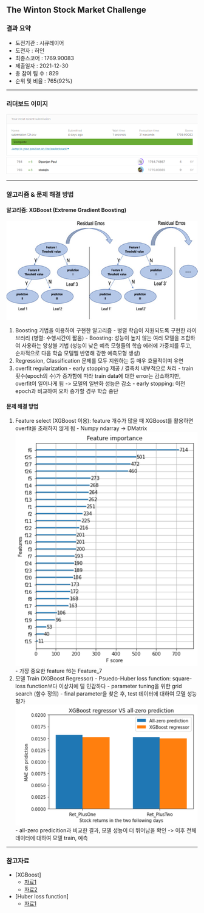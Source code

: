 ## The Winton Stock Market Challenge


### 결과 요약

* 도전기관 : 시큐레이어
* 도전자 : 허인
* 최종스코어 : 1769.90083
* 제출일자 : 2021-12-30
* 총 참여 팀 수 : 829
* 순위 및 비율 :  765(92%)

----------

### 리더보드 이미지

![결과](screenshot/score.png)
![결과](screenshot/leaderboard.png)

----------

### 알고리즘 & 문제 해결 방법

#### 알고리즘: XGBoost (Extreme Gradient Boosting)
  ![xgboost](screenshot/xgboost.jpg)
  1. Boosting 기법을 이용하여 구현한 알고리즘 - 병렬 학습이 지원되도록 구현한 라이브러리 (병렬: 수행시간이 짧음)
    - Boosting: 성능이 높지 않는 여러 모델을 조합하여 사용하는 앙상블 기법
                (성능이 낮은 예측 모형들의 학습 에러에 가중치를 두고, 순차적으로 다음 학습 모델엘 반영해 강한 예측모형 생성)
  2. Regression, Classification 문제를 모두 지원하는 등 매우 효율적이며 유연
  3. overfit regularization - early stopping 제공 / 결측치 내부적으로 처리
    - train 횟수(epoch의 수)가 증가함에 따라 train data에 대한 error는 감소하지만, overfit이 일어나게 됨 -> 모델의 일반화 성능은 감소
    - early stopping: 이전 epoch과 비교하여 오차 증가할 경우 학습 중단

#### 문제 해결 방법
  1. Feature select (XGBoost 이용): feature 개수가 많을 때 XGBoost를 활용하면 overfit을 초래하지 않게 됨
    - Numpy ndarray -> DMatrix
    <img src="screenshot/features.png">
    - 가장 중요한 feature f6는 Feature_7<br>
  2. 모델 Train (XGBoost Regressor)
    - Psuedo-Huber loss function: square-loss function보다 이상치에 덜 민감하다
    - parameter tuning을 위한 grid search (함수 정의)
    - final parameter을 찾은 후, test 데이터에 대하여 모델 성능 평가
     <img src="screenshot/Comparison.png">
    - all-zero predicition과 비교한 결과, 모델 성능이 더 뛰어남을 확인 -> 이후 전체 데이터에 대하여 모델 train, 예측



-----------

### 참고자료

- [XGBoost]
  - [자료1](https://xgboost.readthedocs.io/en/stable/tutorials/model.html)
  - [자료2](https://www.sciencedirect.com/science/article/pii/S2090447921000125)
- [Huber loss function]
  - [자료1](https://alexisalulema.com/2017/12/07/loss-functions-part-1/)

